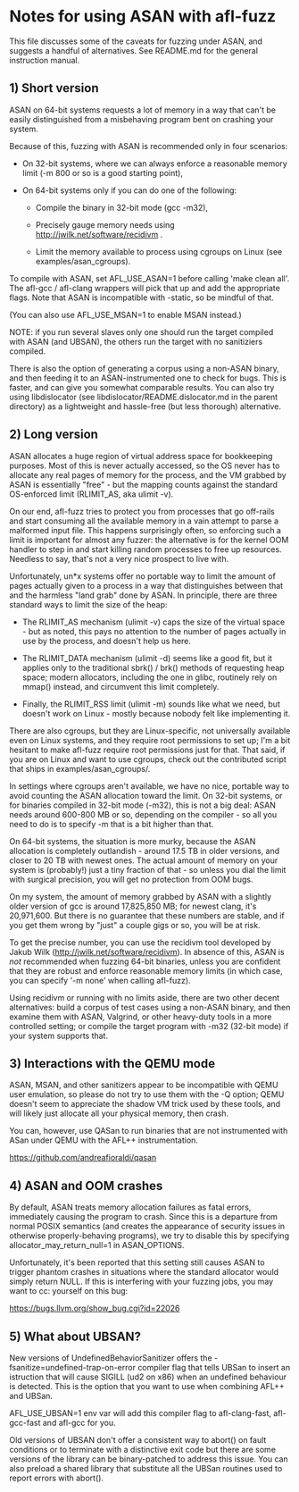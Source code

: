 # Notes for using ASAN with afl-fuzz

  This file discusses some of the caveats for fuzzing under ASAN, and suggests
  a handful of alternatives. See README.md for the general instruction manual.

## 1) Short version

ASAN on 64-bit systems requests a lot of memory in a way that can't be easily
distinguished from a misbehaving program bent on crashing your system.

Because of this, fuzzing with ASAN is recommended only in four scenarios:

  - On 32-bit systems, where we can always enforce a reasonable memory limit
    (-m 800 or so is a good starting point),

  - On 64-bit systems only if you can do one of the following:

    - Compile the binary in 32-bit mode (gcc -m32),

    - Precisely gauge memory needs using http://jwilk.net/software/recidivm .

    - Limit the memory available to process using cgroups on Linux (see
      examples/asan_cgroups).

To compile with ASAN, set AFL_USE_ASAN=1 before calling 'make clean all'. The
afl-gcc / afl-clang wrappers will pick that up and add the appropriate flags.
Note that ASAN is incompatible with -static, so be mindful of that.

(You can also use AFL_USE_MSAN=1 to enable MSAN instead.)

NOTE: if you run several slaves only one should run the target compiled with
ASAN (and UBSAN), the others run the target with no sanitiziers compiled.

There is also the option of generating a corpus using a non-ASAN binary, and
then feeding it to an ASAN-instrumented one to check for bugs. This is faster,
and can give you somewhat comparable results. You can also try using
libdislocator (see libdislocator/README.dislocator.md in the parent directory) as a
lightweight and hassle-free (but less thorough) alternative.

## 2) Long version

ASAN allocates a huge region of virtual address space for bookkeeping purposes.
Most of this is never actually accessed, so the OS never has to allocate any
real pages of memory for the process, and the VM grabbed by ASAN is essentially
"free" - but the mapping counts against the standard OS-enforced limit
(RLIMIT_AS, aka ulimit -v).

On our end, afl-fuzz tries to protect you from processes that go off-rails
and start consuming all the available memory in a vain attempt to parse a
malformed input file. This happens surprisingly often, so enforcing such a limit
is important for almost any fuzzer: the alternative is for the kernel OOM
handler to step in and start killing random processes to free up resources.
Needless to say, that's not a very nice prospect to live with.

Unfortunately, un*x systems offer no portable way to limit the amount of
pages actually given to a process in a way that distinguishes between that
and the harmless "land grab" done by ASAN. In principle, there are three standard
ways to limit the size of the heap:

  - The RLIMIT_AS mechanism (ulimit -v) caps the size of the virtual space -
    but as noted, this pays no attention to the number of pages actually
    in use by the process, and doesn't help us here.

  - The RLIMIT_DATA mechanism (ulimit -d) seems like a good fit, but it applies
    only to the traditional sbrk() / brk() methods of requesting heap space;
    modern allocators, including the one in glibc, routinely rely on mmap()
    instead, and circumvent this limit completely.

  - Finally, the RLIMIT_RSS limit (ulimit -m) sounds like what we need, but
    doesn't work on Linux - mostly because nobody felt like implementing it.

There are also cgroups, but they are Linux-specific, not universally available
even on Linux systems, and they require root permissions to set up; I'm a bit
hesitant to make afl-fuzz require root permissions just for that. That said,
if you are on Linux and want to use cgroups, check out the contributed script
that ships in examples/asan_cgroups/.

In settings where cgroups aren't available, we have no nice, portable way to
avoid counting the ASAN allocation toward the limit. On 32-bit systems, or for
binaries compiled in 32-bit mode (-m32), this is not a big deal: ASAN needs
around 600-800 MB or so, depending on the compiler - so all you need to do is
to specify -m that is a bit higher than that.

On 64-bit systems, the situation is more murky, because the ASAN allocation
is completely outlandish - around 17.5 TB in older versions, and closer to
20 TB with newest ones. The actual amount of memory on your system is
(probably!) just a tiny fraction of that - so unless you dial the limit
with surgical precision, you will get no protection from OOM bugs.

On my system, the amount of memory grabbed by ASAN with a slightly older
version of gcc is around 17,825,850 MB; for newest clang, it's 20,971,600.
But there is no guarantee that these numbers are stable, and if you get them
wrong by "just" a couple gigs or so, you will be at risk.

To get the precise number, you can use the recidivm tool developed by Jakub
Wilk (http://jwilk.net/software/recidivm). In absence of this, ASAN is *not*
recommended when fuzzing 64-bit binaries, unless you are confident that they
are robust and enforce reasonable memory limits (in which case, you can
specify '-m none' when calling afl-fuzz).

Using recidivm or running with no limits aside, there are two other decent
alternatives: build a corpus of test cases using a non-ASAN binary, and then
examine them with ASAN, Valgrind, or other heavy-duty tools in a more
controlled setting; or compile the target program with -m32 (32-bit mode)
if your system supports that.

## 3) Interactions with the QEMU mode

ASAN, MSAN, and other sanitizers appear to be incompatible with QEMU user
emulation, so please do not try to use them with the -Q option; QEMU doesn't
seem to appreciate the shadow VM trick used by these tools, and will likely
just allocate all your physical memory, then crash.

You can, however, use QASan to run binaries that are not instrumented with ASan
under QEMU with the AFL++ instrumentation.

https://github.com/andreafioraldi/qasan

## 4) ASAN and OOM crashes

By default, ASAN treats memory allocation failures as fatal errors, immediately
causing the program to crash. Since this is a departure from normal POSIX
semantics (and creates the appearance of security issues in otherwise
properly-behaving programs), we try to disable this by specifying 
allocator_may_return_null=1 in ASAN_OPTIONS.

Unfortunately, it's been reported that this setting still causes ASAN to
trigger phantom crashes in situations where the standard allocator would
simply return NULL. If this is interfering with your fuzzing jobs, you may
want to cc: yourself on this bug:

  https://bugs.llvm.org/show_bug.cgi?id=22026

## 5) What about UBSAN?

New versions of UndefinedBehaviorSanitizer offers the
-fsanitize=undefined-trap-on-error compiler flag that tells UBSan to insert an
istruction that will cause SIGILL (ud2 on x86) when an undefined behaviour
is detected. This is the option that you want to use when combining AFL++
and UBSan.

AFL_USE_UBSAN=1 env var will add this compiler flag to afl-clang-fast,
afl-gcc-fast and afl-gcc for you.

Old versions of UBSAN don't offer a consistent way
to abort() on fault conditions or to terminate with a distinctive exit code
but there are some versions of the library can be binary-patched to address this
issue. You can also preload a shared library that substitute all the UBSan
routines used to report errors with abort().
